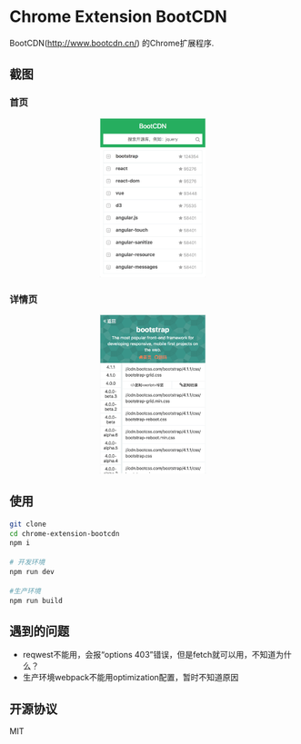 # Chrome Extension BootCDN

BootCDN(http://www.bootcdn.cn/) 的Chrome扩展程序.

## 截图

### 首页

<div align="center">
<img src="./images/home.png" height="280"/>
</div>


### 详情页

<div align="center">
<img src="./images/detail.png" height="280"/>
</div>


## 使用

```bash
git clone 
cd chrome-extension-bootcdn
npm i

# 开发环境
npm run dev

#生产环境
npm run build
```

## 遇到的问题

* reqwest不能用，会报“options 403”错误，但是fetch就可以用，不知道为什么？
* 生产环境webpack不能用optimization配置，暂时不知道原因

## 开源协议

MIT